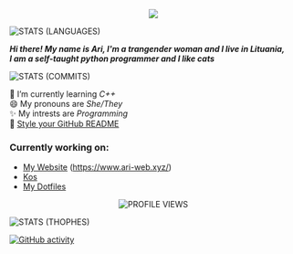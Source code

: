 <p align="center">
  <img src="https://github-readme-streak-stats.herokuapp.com?user=TruncatedDinosour&theme=dark&hide_border=true&background=22272E">
</p>

![STATS (LANGUAGES)](https://github-readme-stats.vercel.app/api/top-langs/?username=TruncatedDinosour&layout=compact&theme=gruvbox&hide_border=true)

***Hi there! My name is Ari, I'm a trangender woman and I live in Lituania,<br/>
I am a self-taught python programmer and I like cats***

![STATS (COMMITS)](https://github-readme-stats-sabesansathananthan.vercel.app/api?username=TruncatedDinosour&show_icons=true&hide_border=true&theme=gruvbox)

🌱 I’m currently learning *C++* <br/>
😄 My pronouns are *She/They* <br/>
✨ My intrests are *Programming* <br/>
🔭 [Style your GitHub README](https://github.com/anuraghazra/github-readme-stats/)

### Currently working on:<br/>
  - [My Website](https://github.com/TruncatedDinosour/website) (https://www.ari-web.xyz/)
  - [Kos](https://github.com/TruncatedDinosour/kos)
  - [My Dotfiles](https://github.com/TruncatedDinosour/dotfiles-cleaned)

<p align="center"><img src="https://komarev.com/ghpvc/?username=TruncatedDinosour&label=Profile%20views&color=282828&style=flat" alt="PROFILE VIEWS"/></p>

![STATS (THOPHES)](https://github-profile-trophy.vercel.app/?username=TruncatedDinosour&theme=gruvbox&margin-w=10&margin-h=15&column=8)

<p align="center">

  [![GitHub activity](https://activity-graph.herokuapp.com/graph?username=TruncatedDinosour&theme=gruvbox)](https://github.com/ashutosh00710/github-readme-activity-graph)

</p>
